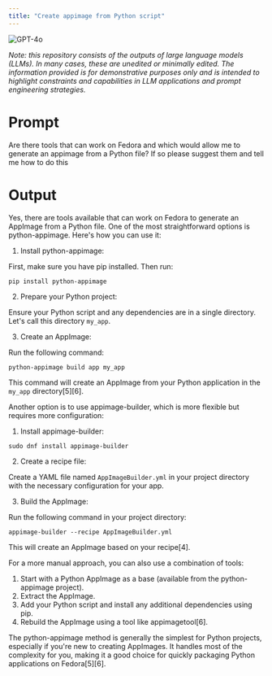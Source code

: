 ```yaml
---
title: "Create appimage from Python script"
---
```

![GPT-4o](https://img.shields.io/badge/GPT--4o-3333FF?style=for-the-badge&logo=openai&logoColor=white)



*Note: this repository consists of the outputs of large language models (LLMs). In many cases, these are unedited or minimally edited. The information provided is for demonstrative purposes only and is intended to highlight constraints and capabilities in LLM applications and prompt engineering strategies.*


# Prompt

Are there tools that can work on Fedora and which would allow me to generate an appimage from a Python file? If so please suggest them and tell me how to do this

# Output

Yes, there are tools available that can work on Fedora to generate an AppImage from a Python file. One of the most straightforward options is python-appimage. Here's how you can use it:

1. Install python-appimage:

First, make sure you have pip installed. Then run:

```
pip install python-appimage
```

2. Prepare your Python project:

Ensure your Python script and any dependencies are in a single directory. Let's call this directory `my_app`.

3. Create an AppImage:

Run the following command:

```
python-appimage build app my_app
```

This command will create an AppImage from your Python application in the `my_app` directory[5][6].

Another option is to use appimage-builder, which is more flexible but requires more configuration:

1. Install appimage-builder:

```
sudo dnf install appimage-builder
```

2. Create a recipe file:

Create a YAML file named `AppImageBuilder.yml` in your project directory with the necessary configuration for your app.

3. Build the AppImage:

Run the following command in your project directory:

```
appimage-builder --recipe AppImageBuilder.yml
```

This will create an AppImage based on your recipe[4].

For a more manual approach, you can also use a combination of tools:

1. Start with a Python AppImage as a base (available from the python-appimage project).
2. Extract the AppImage.
3. Add your Python script and install any additional dependencies using pip.
4. Rebuild the AppImage using a tool like appimagetool[6].

The python-appimage method is generally the simplest for Python projects, especially if you're new to creating AppImages. It handles most of the complexity for you, making it a good choice for quickly packaging Python applications on Fedora[5][6].

 